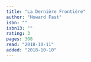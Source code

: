 ```yaml
---
title: "La Dernière Frontière"
author: "Howard Fast"
isbn: ""
isbn13: ""
rating: 3
pages: 308
read: "2018-10-11"
added: "2018-10-10"
---
```


